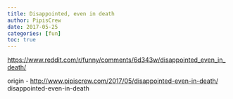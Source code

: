 ```yaml
---
title: Disappointed, even in death
author: PipisCrew
date: 2017-05-25
categories: [fun]
toc: true
---
```


https://www.reddit.com/r/funny/comments/6d343w/disappointed_even_in_death/

origin - http://www.pipiscrew.com/2017/05/disappointed-even-in-death/ disappointed-even-in-death